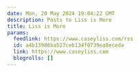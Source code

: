 ```yaml
---
date: Mon, 20 May 2024 19:04:22 GMT
description: Posts to Liss is More
title: Liss is More
params:
  feedlink: https://www.caseyliss.com/rss
  id: a4b13988ba527ceb134f0739ea8eceda
  link: https://www.caseyliss.com
  blogrolls: []
---
```

